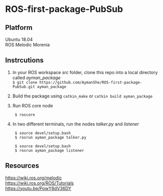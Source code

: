 # ROS-first-package-PubSub

## Platform
Ubuntu 18.04  
ROS Melodic Morenia

## Instrcutions

1. In your ROS workspace *src* folder, clone this repo into a local directory called *ayman_package*  
`$ git clone https://github.com/AymanShe/ROS-first-package-PubSub.git ayman_package`

1. Build the package using `catkin_make` or `catkin build ayman_package`

1. Run ROS core node  
    ```
     $ roscore
    ```

1. In two different terminals, run the nodes *talker.py* and *listener*  
    ```
     $ source devel/setup.bash  
     $ rosrun ayman_package talker.py
    ```
    ``` 
     $ source devel/setup.bash  
     $ rosrun ayman_package listener
    ```
    
    
    
## Resources

https://wiki.ros.org/melodic  
https://wiki.ros.org/ROS/Tutorials  
https://youtu.be/PowY8dV36DY
